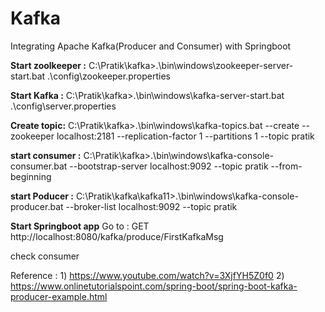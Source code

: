 # Kafka
Integrating Apache Kafka(Producer and Consumer) with Springboot

**Start zoolkeeper :**
C:\Pratik\kafka>.\bin\windows\zookeeper-server-start.bat .\config\zookeeper.properties

**Start Kafka :**
C:\Pratik\kafka>.\bin\windows\kafka-server-start.bat .\config\server.properties

**Create topic:**
C:\Pratik\kafka>.\bin\windows\kafka-topics.bat  --create --zookeeper localhost:2181 --replication-factor 1 --partitions 1 --topic pratik

**start consumer :**
C:\Pratik\kafka>.\bin\windows\kafka-console-consumer.bat --bootstrap-server localhost:9092 --topic pratik --from-beginning

**start Poducer :**
C:\Pratik\kafka\kafka11>.\bin\windows\kafka-console-producer.bat --broker-list localhost:9092 --topic pratik

**Start Springboot app**
Go to :
GET http://localhost:8080/kafka/produce/FirstKafkaMsg

check consumer

Reference : 1) https://www.youtube.com/watch?v=3XjfYH5Z0f0
2) https://www.onlinetutorialspoint.com/spring-boot/spring-boot-kafka-producer-example.html
